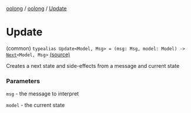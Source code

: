 [oolong](../index.md) / [oolong](index.md) / [Update](./-update.md)

# Update

(common) `typealias Update<Model, Msg> = (msg: Msg, model: Model) -> `[`Next`](-next.md)`<Model, Msg>` [(source)](https://github.com/oolong-kt/oolong/tree/main/oolong/src/commonMain/kotlin/oolong/types.kt#L35)

Creates a next state and side-effects from a message and current state

### Parameters

`msg` - the message to interpret

`model` - the current state